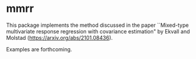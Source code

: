 # mmrr

This package implements the method discussed in the paper ``Mixed-type multivariate response regression with covariance estimation" by Ekvall and Molstad (https://arxiv.org/abs/2101.08436).

Examples are forthcoming.


